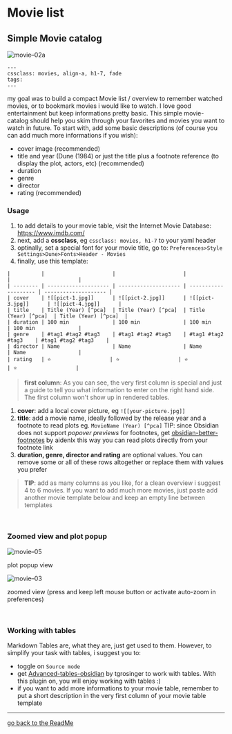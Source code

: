 # Movie list

## Simple Movie catalog
![movie–02a](https://github.com/Jopp-gh/Obsidian-Dune84/assets/48620536/a2d84e6f-e6a9-44f7-ab82-8a94a5f0b767)

```
---
cssclass: movies, align-a, h1-7, fade
tags: 
---
```

my goal was to build a compact Movie list / overview to remember watched movies, or to bookmark movies i would like to watch. I love good entertainment but keep informations pretty basic. This simple movie-catalog should help you skim through your favorites and movies you want to watch in future. To start with, add some basic descriptions (of course you can add much more informations if you wish):

- cover image (recommended)
- title and year (Dune (1984) or just the title plus a footnote reference (to display the plot, actors, etc)  (recommended)
- duration 
- genre
- director
- rating  (recommended)

### Usage
1) to add details to your movie table, visit the Internet Movie Database: https://www.imdb.com/ 
2) next, add a **cssclass**, eg `cssclass: movies, h1-7` to your yaml header
3) optinally, set a special font for your movie title, go to: `Preferences>Style Settings>Dune>Fonts>Header - Movies`
4) finally, use this template:

```
|          |                      |                      |                      |                      |
| -------- | -------------------- | -------------------- | -------------------- | -------------------- |
| cover    | ![[pict-1.jpg]]      | ![[pict-2.jpg]]      | ![[pict-3.jpg]]      | ![[pict-4.jpg]]      |
| title    | Title (Year) [^pca]  | Title (Year) [^pca]  | Title (Year) [^pca]  | Title (Year) [^pca]  |
| duration | 100 min              | 100 min              | 100 min              | 100 min              |
| genre    | #tag1 #tag2 #tag3    | #tag1 #tag2 #tag3    | #tag1 #tag2 #tag3    | #tag1 #tag2 #tag3    |
| director | Name                 | Name                 | Name                 | Name                 |
| rating   | ⭐️                   | ⭐️                   | ⭐️                   | ⭐️                   |
```

>**first column**: 
>As you can see, the very first column is special and just a guide to tell you what information to enter on the right hand side. The first column won't show up in rendered tables.
  
1. **cover**: add a local cover picture, eg `![[your-picture.jpg]]` 
2. **title**: add a movie name, ideally followed by the release year and a footnote to read plots eg. `MovieName (Year) [^pca]` TIP: since Obsidian does not support *popover previews* for footnotes, get [obsidian-better-footnotes](https://github.com/jancbeck/obsidian-better-footnotes) by aidenlx this way you can read plots directly from your footnote link 
3. **duration, genre, director and rating** are optional values. You can remove some or all of these rows altogether or replace them with values you prefer 

> **TIP**: add as many columns as you like, for a clean overview i suggest 4 to 6 movies. If you want to add much more movies, just paste add another movie template below and keep an empty line between templates

<br>

### Zoomed view and plot popup
![movie–05](https://github.com/Jopp-gh/Obsidian-Dune84/assets/48620536/cd0f03ce-e2d3-4c42-bb0b-03d07719e0cb)

plot popup view

![movie–03](https://github.com/Jopp-gh/Obsidian-Dune84/assets/48620536/ba18c607-0e57-4f84-8054-5fa020307a84)

zoomed view (press and keep left mouse button or activate auto-zoom in preferences)

<br>

### Working with tables

Markdown Tables are, what they are, just get used to them.
However, to simplify your task with tables, i suggest you to:
- toggle on `Source mode`
- get [Advanced-tables-obsidian](https://github.com/tgrosinger/advanced-tables-obsidian) by tgrosinger to work with tables. With this plugin on, you will enjoy working with tables :)
- if you want to add more informations to your movie table, remember to put a short description in the very first column of your movie table template

---
[go back to the ReadMe](https://github.com/Jopp-gh/Obsidian-Dune84/tree/main)
